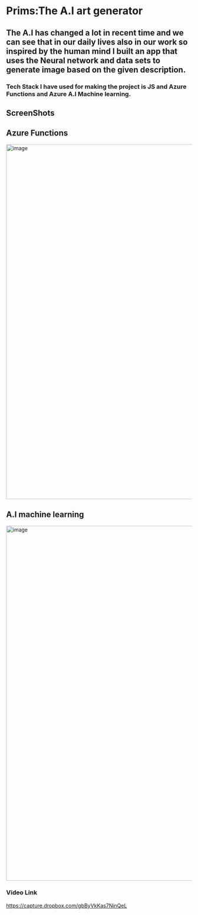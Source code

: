 # Prims:The A.I art generator

## The A.I has changed a lot in recent time and we can see that in our daily lives also in our work so inspired by the human mind I built an app that uses the Neural network and data sets to generate image based on the given description.

### Tech Stack I have used for making the project is JS and Azure Functions and Azure A.I Machine learning.

## ScreenShots

## Azure Functions
<img width="960" alt="image" src="https://user-images.githubusercontent.com/72687585/215540794-285744d7-5bff-4731-b283-04df673de83c.png">

## A.I machine learning
<img width="960" alt="image" src="https://user-images.githubusercontent.com/72687585/215541481-f4110a0d-621d-48a3-b695-1389e82c659b.png">


### Video Link
https://capture.dropbox.com/gbByVkKas7NinQeL
